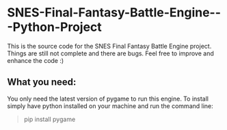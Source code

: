 # SNES-Final-Fantasy-Battle-Engine---Python-Project
This is the source code for the SNES Final Fantasy Battle Engine project.  Things are still not complete and there are bugs.  Feel free to improve and enhance the code :)

## What you need:
You only need the latest version of pygame to run this engine. To install simply have python installed on your machine and run the command line:


> pip install pygame
